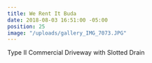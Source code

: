 ```yaml
---
title: We Rent It Buda
date: 2018-08-03 16:51:00 -05:00
position: 25
image: "/uploads/gallery_IMG_7073.JPG"
---
```


Type II Commercial Driveway with Slotted Drain